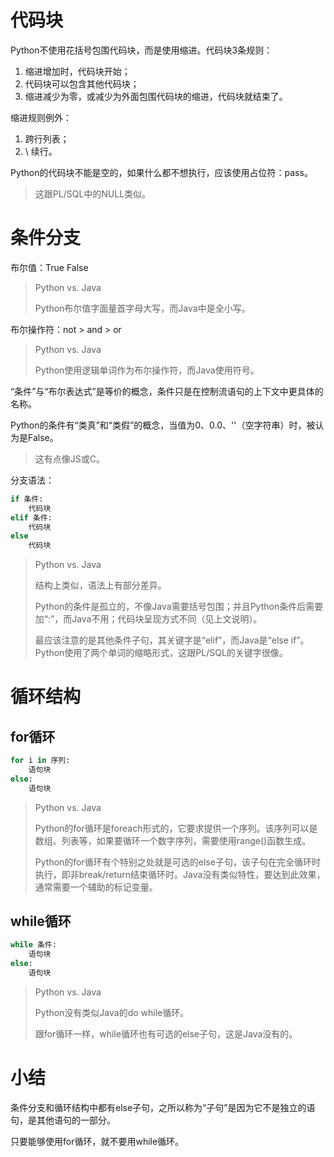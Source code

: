 # 代码块

Python不使用花括号包围代码块，而是使用缩进。代码块3条规则：

1. 缩进增加时，代码块开始；
2. 代码块可以包含其他代码块；
3. 缩进减少为零，或减少为外面包围代码块的缩进，代码块就结束了。

缩进规则例外：

1. 跨行列表；
2. \ 续行。

Python的代码块不能是空的，如果什么都不想执行，应该使用占位符：pass。

> 这跟PL/SQL中的NULL类似。

# 条件分支

布尔值：True False

> Python vs. Java
>
> Python布尔值字面量首字母大写，而Java中是全小写。

布尔操作符：not > and > or

> Python vs. Java
>
> Python使用逻辑单词作为布尔操作符，而Java使用符号。

“条件”与“布尔表达式”是等价的概念，条件只是在控制流语句的上下文中更具体的名称。

Python的条件有“类真”和“类假”的概念，当值为0、0.0、''（空字符串）时，被认为是False。

> 这有点像JS或C。

分支语法：

```python
if 条件:
    代码块
elif 条件:
    代码块
else
	代码块
```

> Python vs. Java
>
> 结构上类似，语法上有部分差异。
>
> Python的条件是孤立的，不像Java需要括号包围；并且Python条件后需要加“:”，而Java不用；代码块呈现方式不同（见上文说明）。
>
> 最应该注意的是其他条件子句，其关键字是“elif”，而Java是“else if”。Python使用了两个单词的缩略形式，这跟PL/SQL的关键字很像。

# 循环结构

## for循环

```python
for i in 序列:
    语句块
else:
    语句块
```

> Python vs. Java
>
> Python的for循环是foreach形式的，它要求提供一个序列。该序列可以是数组、列表等，如果要循环一个数字序列，需要使用range()函数生成。
>
> Python的for循环有个特别之处就是可选的else子句，该子句在完全循环时执行，即非break/return结束循环时。Java没有类似特性，要达到此效果，通常需要一个辅助的标记变量。

## while循环

```python
while 条件:
    语句块
else:
    语句块
```

> Python vs. Java
>
> Python没有类似Java的do while循环。
>
> 跟for循环一样，while循环也有可选的else子句，这是Java没有的。

# 小结

条件分支和循环结构中都有else子句，之所以称为“子句”是因为它不是独立的语句，是其他语句的一部分。

只要能够使用for循环，就不要用while循环。
